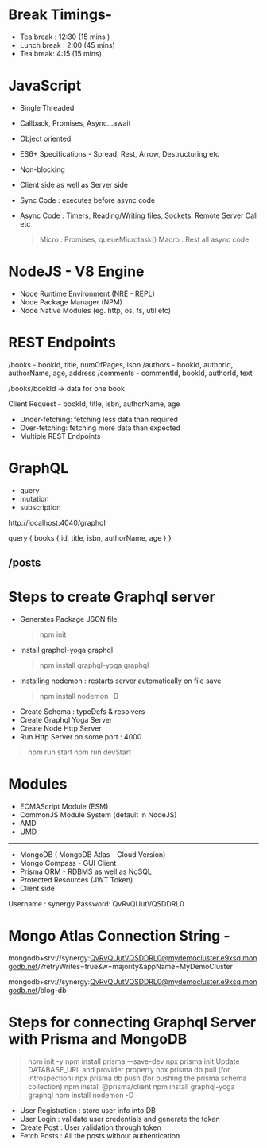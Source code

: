 # Break Timings-

- Tea break : 12:30 (15 mins )
- Lunch break : 2:00 (45 mins)
- Tea break: 4:15 (15 mins)

# JavaScript

- Single Threaded
- Callback, Promises, Async...await
- Object oriented
- ES6+ Specifications - Spread, Rest, Arrow, Destructuring etc
- Non-blocking
- Client side as well as Server side

- Sync Code : executes before async code
- Async Code : Timers, Reading/Writing files, Sockets, Remote Server Call etc
  > Micro : Promises, queueMicrotask()
  > Macro : Rest all async code

# NodeJS - V8 Engine

- Node Runtime Environment (NRE - REPL)
- Node Package Manager (NPM)
- Node Native Modules (eg. http, os, fs, util etc)

# REST Endpoints

/books - bookId, title, numOfPages, isbn
/authors - bookId, authorId, authorName, age, address
/comments - commentId, bookId, authorId, text

/books/bookId -> data for one book

Client Request - bookId, title, isbn, authorName, age

- Under-fetching: fetching less data than required
- Over-fetching: fetching more data than expected
- Multiple REST Endpoints

# GraphQL

- query
- mutation
- subscription

http://localhost:4040/graphql

query {
books {
id,
title,
isbn,
authorName,
age
}
}

## /posts

# Steps to create Graphql server

- Generates Package JSON file
  > npm init
- Install graphql-yoga graphql
  > npm install graphql-yoga graphql
- Installing nodemon : restarts server automatically on file save
  > npm install nodemon -D
- Create Schema : typeDefs & resolvers
- Create Graphql Yoga Server
- Create Node Http Server
- Run Http Server on some port : 4000

> npm run start
> npm run devStart

# Modules

- ECMAScript Module (ESM)
- CommonJS Module System (default in NodeJS)
- AMD
- UMD

---

- MongoDB ( MongoDB Atlas - Cloud Version)
- Mongo Compass - GUI Client
- Prisma ORM - RDBMS as well as NoSQL
- Protected Resources (JWT Token)
- Client side

Username : synergy
Password: QvRvQUutVQSDDRL0

# Mongo Atlas Connection String -

mongodb+srv://synergy:QvRvQUutVQSDDRL0@mydemocluster.e9xsq.mongodb.net/?retryWrites=true&w=majority&appName=MyDemoCluster

mongodb+srv://synergy:QvRvQUutVQSDDRL0@mydemocluster.e9xsq.mongodb.net/blog-db

# Steps for connecting Graphql Server with Prisma and MongoDB

> npm init -y
> npm install prisma --save-dev
> npx prisma init
> Update DATABASE_URL and provider property
> npx prisma db pull (for introspection)
> npx prisma db push (for pushing the prisma schema collection)
> npm install @prisma/client
> npm install graphql-yoga graphql
> npm install nodemon -D

- User Registration : store user info into DB
- User Login : validate user credentials and generate the token
- Create Post : User validation through token
- Fetch Posts : All the posts without authentication
